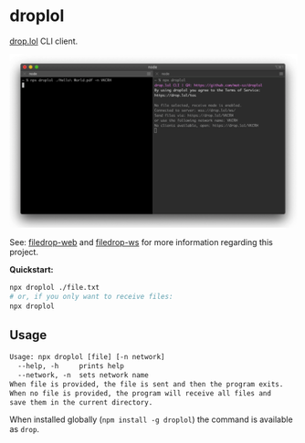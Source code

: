 # droplol

[drop.lol](https://drop.lol) CLI client.

<p align="center">
  <img src="https://raw.githubusercontent.com/mat-sz/droplol/master/droplol.gif" alt="Screenshot">
</p>

See: [filedrop-web](https://github.com/mat-sz/filedrop-web) and [filedrop-ws](https://github.com/mat-sz/filedrop-ws) for more information regarding this project.

**Quickstart:**

```sh
npx droplol ./file.txt
# or, if you only want to receive files:
npx droplol
```

## Usage

```
Usage: npx droplol [file] [-n network]
  --help, -h     prints help
  --network, -n  sets network name
When file is provided, the file is sent and then the program exits.
When no file is provided, the program will receive all files and
save them in the current directory.
```

When installed globally (`npm install -g droplol`) the command is available as `drop`.
